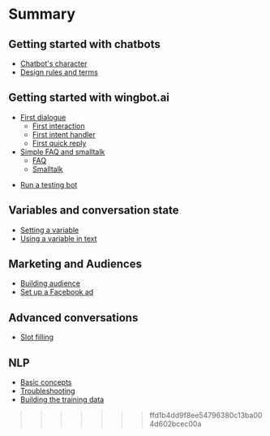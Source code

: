 # Summary

## Getting started with chatbots

<!--* Finding purpose of chatbot
* Principles of building chatbot-->
* [Chatbot's character](buildingABot/yourCharacter.md)
* [Design rules and terms](buildingABot/rulesAndTerms.md)

## Getting started with wingbot.ai

* [First dialogue](buildingABot/createDialogue/create_dialogue.md)
    * [First interaction](buildingABot/createDialogue/create_dialogue.md#create-basic-dialogue-with-interaction)
    * [First intent handler](buildingABot/createDialogue/create_dialogue.md#handle-user-responses)
    * [First quick reply](buildingABot/createDialogue/create_dialogue.md#quick-replies-of-user)
* [Simple FAQ and smalltalk](buildingABot/faq/smalltalk_faq.md)
    * [FAQ](buildingABot/faq/smalltalk_faq.md#answers-to-frequently-asked-questions-and-common-cases)
    * [Smalltalk](buildingABot/faq/smalltalk_faq.md#smalltalk-with-chatbot)
<!-- * [Service interactions](buildingABot/serviceInteractions/service_interactions.md) -->
* [Run a testing bot](buildingABot/testing/testing.md)

## Variables and conversation state

* [Setting a variable](conversationPatterns/settingVariable/settingVariable.md)
* [Using a variable in text](conversationPatterns/usingTheVariableInText/usingTheVariableInText.md)

## Marketing and Audiences

* [Building audience](buildingABot/buildingAudience/building_audience.md)
* [Set up a Facebook ad](buildingABot/setFacebookAd/set_facebook_ad.md)

## Advanced conversations

* [Slot filling](conversationPatterns/slotFilling/slotFilling.md)

## NLP

* [Basic concepts](nlp/understanding.md)
* [Troubleshooting](nlp/troubleshooting.md)
* [Building the training data](nlp/advancedNlp.md)

<!--
## Update your chatbot to next level

* Analyze chatbot
* Friendly chatbot
* Send campaign to users -->

<!--## Wingbot features

* Interactions
    * Message
    * Media
    * Go to
    * Button
    * Carousel
    * Subscripton
    * Plugin
    * Snipet

* Audiences

* Campaigns

* NLP
    * Intents
        * Global intent
        * Local intent
        * Handler of intent
    * Entities

* Settings





* [Getting Started](README.md)

## Conversational patterns

* [Asking an open question](conversationPatterns/openQuestions.md)



* [Smalltalk conversation (freeform)](buildingABot/smalltalk.md)
* [Advanced conversation (structured)](buildingABot/advandedConversationTree.md)-->
>>>>>>> ffd1b4dd9f8ee54796380c13ba004d602bcec00a
